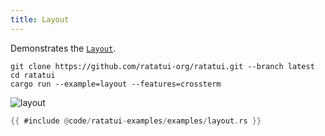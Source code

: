 ```yaml
---
title: Layout
---
```


Demonstrates the [`Layout`](https://docs.rs/ratatui/latest/ratatui/layout/struct.Layout.html).

```shell title=run example
git clone https://github.com/ratatui-org/ratatui.git --branch latest
cd ratatui
cargo run --example=layout --features=crossterm
```

![layout](layout.gif)

```rust title=layout.rs
{{ #include @code/ratatui-examples/examples/layout.rs }}
```
